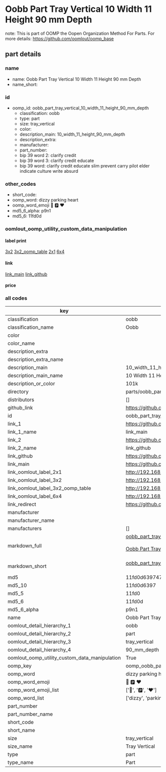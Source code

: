 # Oobb Part Tray Vertical 10 Width 11 Height 90 mm Depth  

note: This is part of OOMP the Oopen Organization Method For Parts. For more details: https://github.com/oomlout/oomp_base

##  part details
  







### name
* name: Oobb Part Tray Vertical 10 Width 11 Height 90 mm Depth
* name_short: 
### id
* oomp_id: oobb_part_tray_vertical_10_width_11_height_90_mm_depth
  * classification: oobb
  * type: part
  * size: tray_vertical
  * color: 
  * description_main: 10_width_11_height_90_mm_depth
  * description_extra: 
  * manufacturer: 
  * part_number: 
  * bip 39 word 2: clarify credit
  * bip 39 word 3: clarify credit educate
  * bip 39 word: clarify credit educate slim prevent carry pilot elder indicate culture write absurd

### other_codes
* short_code: 
* oomp_word: dizzy parking heart
* oomp_word_emoji :dizzy: :parking: :heart:
* md5_6_alpha: p9n1
* md5_6: 11fd0d






### oomlout_oomp_utility_custom_data_manipulation
#### label print
[3x2](http://192.168.1.245:1112/?label=oomp%20p9n1)
[3x2_oomp_table](http://192.168.1.108:1112/?label=oomp%20p9n1)
[2x1](http://192.168.1.242:1112/?label=oomp%20p9n1)
[6x4](http://192.168.1.55:1112/?label=oomp%20p9n1)    

#### link

[link_main](https://github.com/oomlout/oomlout_oomp_version_1_messy/tree/main/parts/oobb_part_tray_vertical_10_width_11_height_90_mm_depth) [link_github](https://github.com/oomlout/oomlout_oomp_version_1_messy/tree/main/parts/oobb_part_tray_vertical_10_width_11_height_90_mm_depth)                             

#### price







### all codes 
| key | value |  
| --- | --- |  
| classification | oobb |  
| classification_name | Oobb |  
| color |  |  
| color_name |  |  
| description_extra |  |  
| description_extra_name |  |  
| description_main | 10_width_11_height_90_mm_depth |  
| description_main_name | 10 Width 11 Height 90 mm Depth |  
| description_or_color | 101k |  
| directory | parts/oobb_part_tray_vertical_10_width_11_height_90_mm_depth |  
| distributors | [] |  
| github_link | https://github.com/oomlout/oomlout_oomp_part_src/tree/main/parts/oobb_part_tray_vertical_10_width_11_height_90_mm_depth |  
| id | oobb_part_tray_vertical_10_width_11_height_90_mm_depth |  
| link_1 | https://github.com/oomlout/oomlout_oomp_version_1_messy/tree/main/parts/oobb_part_tray_vertical_10_width_11_height_90_mm_depth |  
| link_1_name | link_main |  
| link_2 | https://github.com/oomlout/oomlout_oomp_version_1_messy/tree/main/parts/oobb_part_tray_vertical_10_width_11_height_90_mm_depth |  
| link_2_name | link_github |  
| link_github | https://github.com/oomlout/oomlout_oomp_version_1_messy/tree/main/parts/oobb_part_tray_vertical_10_width_11_height_90_mm_depth |  
| link_main | https://github.com/oomlout/oomlout_oomp_version_1_messy/tree/main/parts/oobb_part_tray_vertical_10_width_11_height_90_mm_depth |  
| link_oomlout_label_2x1 | http://192.168.1.242:1112/?label=oomp%20p9n1 |  
| link_oomlout_label_3x2 | http://192.168.1.245:1112/?label=oomp%20p9n1 |  
| link_oomlout_label_3x2_oomp_table | http://192.168.1.108:1112/?label=oomp%20p9n1 |  
| link_oomlout_label_6x4 | http://192.168.1.55:1112/?label=oomp%20p9n1 |  
| link_redirect | https://github.com/oomlout/oomlout_oomp_version_1_messy/tree/main/parts/oobb_part_tray_vertical_10_width_11_height_90_mm_depth |  
| manufacturer |  |  
| manufacturer_name |  |  
| manufacturers | [] |  
| markdown_full | [oobb_part_tray_vertical_10_width_11_height_90_mm_depth](none)<br>[](none)<br>[Oobb Part Tray Vertical 10 Width 11 Height 90 Mm Depth](none)<br><br> |  
| markdown_short | [oobb_part_tray_vertical_10_width_11_height_90_mm_depth](none)<br><br> |  
| md5 | 11fd0d639747549c8bd52cbc8d0cc14f |  
| md5_10 | 11fd0d6397 |  
| md5_5 | 11fd0 |  
| md5_6 | 11fd0d |  
| md5_6_alpha | p9n1 |  
| name | Oobb Part Tray Vertical 10 Width 11 Height 90 mm Depth |  
| oomlout_detail_hierarchy_1 | oobb |  
| oomlout_detail_hierarchy_2 | part |  
| oomlout_detail_hierarchy_3 | tray_vertical |  
| oomlout_detail_hierarchy_4 | 90_mm_depth |  
| oomlout_oomp_utility_custom_data_manipulation | True |  
| oomp_key | oomp_oobb_part_tray_vertical_10_width_11_height_90_mm_depth |  
| oomp_word | dizzy parking heart |  
| oomp_word_emoji | :dizzy: :parking: :heart: |  
| oomp_word_emoji_list | [':dizzy:', ':parking:', ':heart:'] |  
| oomp_word_list | ['dizzy', 'parking', 'heart'] |  
| part_number |  |  
| part_number_name |  |  
| short_code |  |  
| short_name |  |  
| size | tray_vertical |  
| size_name | Tray Vertical |  
| type | part |  
| type_name | Part |  
